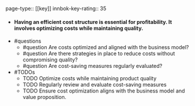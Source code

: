 page-type:: [[key]]
innbok-key-rating:: 35
- #### Having an efficient cost structure is essential for profitability. It involves optimizing costs while maintaining quality.
- #questions
  - #question Are costs optimized and aligned with the business model?
  - #question Are there strategies in place to reduce costs without compromising quality?
  - #question Are cost-saving measures regularly evaluated?
- #TODOs
  - TODO Optimize costs while maintaining product quality
  - TODO  Regularly review and evaluate cost-saving measures
  - TODO  Ensure cost optimization aligns with the business model and value proposition.



